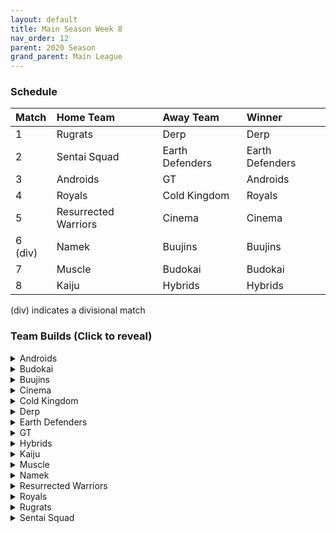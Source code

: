 ```yaml
---
layout: default
title: Main Season Week 8
nav_order: 12
parent: 2020 Season
grand_parent: Main League
---
```

### Schedule

|Match          |  Home Team            | Away Team        | Winner           |
| :-------------| :---------------------| :----------------| :----------------|
| 1             | Rugrats               | Derp             |  Derp            |
| 2             | Sentai Squad          | Earth Defenders  |  Earth Defenders |
| 3             | Androids              | GT               |  Androids        |
| 4             | Royals                | Cold Kingdom     |  Royals          |
| 5             | Resurrected Warriors  | Cinema           |  Cinema          |
| 6 (div)       | Namek                 | Buujins          |  Buujins         |
| 7             | Muscle                | Budokai          |  Budokai         | 
| 8             | Kaiju                 | Hybrids          |  Hybrids         |

(div) indicates a divisional match

### Team Builds (Click to reveal)

<details>
  <summary>Androids</summary>
  <br />
<br />Home Map: Glacier
<br />Music: Boss Ganges
<br />Weekly Bench: Android 17
<br />Boost Store: None

- Android 16:
    - Attack +2, Defense -1 (1)
    - Dende's Healing (2)
    - Light Body (1)
    - Master Throw (1)
    - Quick Fast Attack (1)
    - Serious (1)
    - Trunks AI

- Android 19:
    - Defense +2 (2)
    - Power of Rage (2)
    - Master Throw (1)
    - Light Body (1)
    - Latent Energy (1)
    - Majin Buu AI

- Super 17 - Costume 2
    - Super +2, Ki -1 (1)
    - Launch's Support (2)
    - Quick Fast Attack (1)
    - Fighting Spirit (1)
    - Indignation (1)
    - Savior (1)
    - Yajirobe AI

- Cell (Perfect Form) -  Costume 2
    - Attack +1 (1)
    - Eternal Life (4)
    - Serious (1)
    - Savior (1)
    - Broly's Ring (Limiter)
    - Cell AI

</details>

<details>
  <summary>Budokai</summary>

<br />
<br />Home Map: Planet Namek
<br />Music: Boss Battle Rock
<br />Weekly bench: Kid Goku
<br />Boosts: N/A

- Cyborg Tao (Costume 1)
    - Ki +2/Super -1 (1)
    - Serious (1)
    - Quick Fast Attack (1)
    - Combo Master (1)
    - Light Body (1)
    - Power of Rage (2)
    - Cell Ai

- Early Goku (Costume 4)
    - Super +1 (1)
    - Indignation (1)
    - Savior(1)
    - Launch's Support (2)
    - Dende's Healing (2)
    - Tien AI

- Nam (Costume 1)
    - Attack +1 (1)
    - Serious (1)
    - Quick Fast Attack (1)
    - Master Throw (1)
    - Light Body (1)
    - Dende's Healing (2)
    - Frieza AI

- End Goku (SSJ) (Costume 2)
    - Ki+1 (1)
    - Fighting Spirit (1)
    - Indignation (1)
    - Savior (1)
    - Active Heart (1)
    - Launch's Support (2)
    - Broly's Ring (Limiter)
    - Chiaotzu Ai

</details>

<details>
  <summary>Buujins</summary>
<br />
<br /> Home Map: Supreme Kai's World
<br />Music: Nanshan
<br />Bench: Majin Buu
<br />Boosts:

- Super Buu
    - Attack +2 Defense -1 (1)
    - Serious! (1)
    - Quick Fast Attack (1)
    - Dende's Healing (2)
    - Master Throw (1)
    - Combo Master (1)
    - Trunks AI

- Evil Buu
    - Defense +2 (2)
    - Dende's Healing (2)
    - Latent Energy! (1)
    - Serious! (1)
    - Fighting Spirit! (1)
    - Cell AI

- Majuub
    - Attack +1 (1)
    - Latent Energy! (1)
    - Quick Fast Attack (1)
    - Launch's Support (2)
    - Indignation! (1)
    - Light Body (1)
    - Ginyu AI

- Kid Buu
    - Defense +3 Attack -1 (2)
    - Launch's Support (2)
    - Indignation! (1)
    - Fighting Spirit! (1)
    - Savior (1)
    - Tien AI

</details>

<details>
  <summary>Cinema</summary>
<br />  
<br />Home Map: Hell
<br />Music: Warlord F
<br />Bench: Turles
<br />Boosts: 

- Garlic Jr. (Base Form)
    - Attack +1 (1)
    - Launch's Support (2)
    - Dende's Healing (2)
    - Fighting Spirit! (1)
    - Indignation! (1)
    - Broly's Ring (Limiter)
    - Tien AI

- Fasha 
    - Defense +2 (2)
    - Eternal Life (4)
    - Quick Fast Attack (1)
    - Trunks AI

- Zangya
    - Ki +1 (1)
    - Master Blast (1)
    - Dragon Spirit (2)
    - Exquisite Skill (1)
    - Savior (1)
    - Indignation! (1)
    - Ginyu AI

- Gogeta
    - Ki +2 Super -1 (1)
    - Rush Blast 3 (3)
    - Quick Fast Attack (1)
    - Serious! (1)
    - Savior (1)
    - Frieza AI

</details>

<details>
  <summary>Cold Kingdom </summary>
  <br />
<br />Home Map: Broly's Planet
<br />Music: Paranoia
<br />Bench: Meta Cooler 
<br />Boosts:

- 3rd Form Freeza - Costume 1
    - Ki +2 Super -1(1)
    - Launches Support(2)
    - Fighting Spirit(1)
    - Light Body(1)
    - Unleashed Ki(1)
    - Indignation(1)
    - Cell AI 

- First Form Cooler - Costume 2
    - Ki +1(1) 
    - Launches Support(2) 
    - Indignation (1) 
    - Savior (1) 
    - Dende’s Healing(2)
    - Limiter(Free)
    - Yajirobe AI

- King Cold - Costume 2
    - Attack +2 Defense -1 (1) 
    - Serious (1) 
    - Quick fast Attack (1) 
    - Eternal Life(4)
    - Trunks AI

- Recoome - Costume 2
    - Attack +1(1)
    - Kibito’s Secret Art(2)
    - Savior(1)
    - Light Body(1)
    - Fighting Spirit(1)
    - Master Throw(1)
    - Majin Buu AI

</details>

<details>
  <summary>Derp</summary>
<br />  
<br />Home Map: Penguin Village
<br />Music: War Begins
<br />Bench: Devilman
<br />Boosts:

- Salza
    - Defense +2 (2)
    - Eternal Life (4)
    - Serious (1)
    - Piccolo AI

- Gero
    - Defense +3 Attack -1 (2)
    - Kibito's Secret Art (2)
    - Dende's Healing (2)
    - Light Body (1)
    - Gohan AI

- Hercule
    - Super +1 (1)
    - Indignation (1)
    - Fighting Spirit (1)
    - Savior (1)
    - Launch Support (2)
    - Unleash Ki (1)
    - Tien AI

- Kibito Kai
    - Attack +2 Defense -1 (1)
    - Serious (1)
    - Quick Fast Attacks (1)
    - Fighting Spirit (1)
    - Savior (1)
    - Dende's Healing (2)
    - Goku AI

</details>

<details>
  <summary>Earth Defenders</summary>
  <br />
<br />Home Map: Mt. Paozu
<br />Music: Aether
<br />Bench: SSJ1 Mid Vegeta
<br />Boosts:

- Yamcha
    - Defense +3 Attack -1 (2)
    - Dragon Power (3)
    - Latent Energy (1)
    - Quick Fast Attack (1)
    - Tien AI

- Base Mid Goku
    - Super +2 Ki -1 (1)
    - Power of Rage (2)
    - Savior (1)
    - Indignation (1)
    - Launch's Support (2)
    - Tien AI

- Krillin
    - Attack +1 (1)
    - Dende's Healing (2)
    - Indomitable Fighting Spirit (2)
    - Serious (1)
    - Quick Fast Attack (1)
    - Trunks AI

- Tien - Costume 2
    - Defense +2 (2)
    - Eternal Life (4)
    - Latent Energy! (1)
    - Yajirobe AI


</details>

<details>
  <summary>GT</summary>
<br />  
<br />Home Map: Kings Castle
<br />Music: Turbulence
<br />Bench: Baby
<br />Boosts:

- SSJ3 GT Goku (Costume 2)
    - Attack +1 (1)
    - Quick Fast Attack (1)
    - Serious (1)
    - Dende's Healing (2)
    - Light Body (1)
    - Fighting Spirit (1)
    - Broly's Ring (Limiter)
    - AI - Cell

- SSJ4 Vegeta (Costume 2)
    - Ki +1 (1)
    - Launchs Support (2)
    - Rush Blast 3 (3)
    - Saviour (1)
    - Broly's Ring (Free)
    - AI - Yajirobe

- Syn Shenron (Costume 2)
    - Defense +3/Attack -1 (2)
    - Eternal Life (4)
    - Latent Energy (1)
    - Broly's Ring (Free)
    - AI - Frieza 

- Pan (Costume 2)
    - Super +2/Ki -1 (1)
    - Launchs Support (2)
    - Saviour (1)
    - Dragon Power (3)
    - AI - Yajirobe

</details>

<details>
  <summary>Hybrids</summary>
<br />  
<br />Home Map: Wastelands
<br />Music: Dragon Castle
<br />Bench: Future Gohan
<br />Boosts:

- Sword Trunks (Base)
    - Ki + 2 Super - 1 (1)
    - Launch’s Support (2)
    - Fighting Spirit(1)
    - Indignation(1)
    - Rising Fighting Spirit (1)
    - Master Blast (1)
    - Broly's Ring (free)
    - Frieza AI

- Ultimate Gohan
    - Attack +2 Defense -1 (1)
    - Serious (1)
    - Quick Fast Attack (1)
    - Eternal Life (4)
    - Majin Buu Ai

- Kid Gohan - Costume 2
    - Defense +3, Attack -1 (2)
    - Latent Energy (1)
    - Serious (1)
    - Quick Fast Attack (1)
    - Dendes Healing (2)
    - Trunks AI

- Teen Gohan (SSJ) - Costume 3
    - Super +2, Ki-1 (1)
    - Indignation (1)
    - Fighting Spirit (1)
    - Launch’s Support (2)
    - Dende's Healing (2)
    - Chiaotzu Ai

</details>

<details>
  <summary>Kaiju</summary>
<br />  
<br />Home Map: Rocky Area
<br />Music: Crongus
<br />Bench: Raditz
<br />Boosts:

- Scouter Vegeta
    - Super +2 Ki - 1 (1)
    - Indignation (1)
    - Fighting Spirit (1)
    - Launch Support (2)
    - Power of Rage (2)
    - Chaoitzu Ai 

- Nappa  - Costume 2 (Naked nappa hype)
    - Defense +3 Attack -1 (2)
    - Fighting spirit (1)
    - Savior (1)
    - Latent Energy (1)
    - Dende's Healing (2)
    - Yajirobe Ai 

- King Vegeta 
    - Defense +2 (2)
    - Savior (1)
    - Eternal Life (4)
    - Yajirobe Ai

- Bardock
    - Attack +2 Defense -1 (1)
    - Serious (1)
    - Indignation (1)
    - Combo Master (1)
    - Lightbody (1)
    - Dende Healing (2)
    - Majin Buu Ai

</details>

<details>
  <summary>Muscle</summary>
<br />  
<br />Home Map: Muscle Tower
<br />Music: Epic Boss Fight
<br />Bench: Android 13
<br />Boosts:

- SSJ Broly
    - Attack +2 Def -1 (1)
    - Dende's Healing (2)
    - Quick Fast Attack (1)
    - Combo Master (1)
    - Latent Energy (1)
    - Serious (1)
    - Broly AI

- Bojack
    - Ki +2 Sup -1 (1)
    - Launch's Support (2)
    - Kibito's Secret Arts (2)
    - Savior (1)
    - Light Body (1)
    - Tien AI

- Master Roshi (Costume 3)
    - Ki+1 (1)
    - Indignation (1)
    - Savior (1)
    - Kibito Secret Art (2)
    - Power of Rage (2)
    - Ginyu AI

- SSJ Trunks
    - Def +2 (2)
    - Serious (1)
    - Indignation (1)
    - Dende's Healing (2)
    - Fighting Spirit (1)
    - Goku AI

</details>

<details>
  <summary>Namek</summary>
<br />  
<br />Home Map: Kami's Lookout
<br />Music: Fight me if you can
<br />Bench: Tambourine
<br />Boosts: Super+1, Attack+1


- Late Piccolo
    - Attack+2, Defense-1 (1)
    - Attack+1 (Boost)
    - Dende's Healing (2)
    - Latent Energy (1)
    - Serious (1)
    - Quick Fast Attack (1)
    - Combo Master (1)

- King Piccolo
    - Ki+1 (1)
    - Kibito's Secret Art (2)
    - Power of Rage (2)
    - Indignation (1)
    - Savior (1)
    - Tien ai

- Nail
    - Defense+3, Attack-1 (2)
    - Eternal LIfe (4)
    - FIghting Spirit (1)
    - Chiatozu ai

- Nuova 
    - Super+1 (1)
    - Super+1 (Boost)
    - Indignation (1)
    - Fighting Spirit (1)
    - Latent Energy (1)
    - Light Body (1)
    - Dende's Healing (2)
    - Tien ai

</details>

<details>
  <summary>Resurrected Warriors</summary>
<br />  
<br />Home Map: Desert
<br />Music: Action Fight
<br />Bench: Videl
<br />Boosts:

- Early Piccolo - Costume 2
    - Ki +1  (1)
    - Launch Support (2)
    - Power Of  Rage (2)
    - Rising Fighting Spirit(1)
    - Indigniation (1)
    - Cell AI

- SSJ End Vegeta:
    - Attack +1 (1)
    - Launch Support (2)
    - Serious (1)
    - Savior (1)
    - Fighting Spirit  (1)
    - Light Body (1)
    - Cell AI

- Eighter - Costume 1
    - Defense +3 Attack -1 (2)
    - Hi Tension (3)
    - Light Body (1)
    - Indignation (1)
    - Cell AI

- Android 18 - Costume 3
    - Super +2 ki down 1 (1)
    - Hi Tension (3)
    - Kibitos Secret Art (2)
    - Savior (1)
    - Yajirobe Ai

</details>


<details>
  <summary>Royals</summary>
<br />  
<br />Home Map: Hyperbolic Time Chamber
<br />Music: Thunder
<br />Bench: Slug
<br />Boosts:

- Pilaf (costume 2)
    - Defense +2 Attack -1 (1)
    - Dragon Power (3)
    - Dendes Healing (2)
    - Rising Fighting Spirit (1)
    - Broly's Ring (limiter)
    - Ginyu Ai

- Mecha Frieza
    - Ki +2 Super -1 (1)
    - Savior (1)
    - Indignation (1)
    - Dende's Healing (2)
    - Kibitos Secret Art (2)
    - Vegeta AI

- Dabura
    -  Ki +1 (1)
    - Master Blast (1)
    - Fighting Spirit (1)
    - Indignation (1) 
    - Savior (1)
    - Launch's Support (2)
    - Default Ai

- Majin Vegeta
    - Attack +2 Defense -1 (1)
    - Quick-Fast Attack (1)
    - Serious (1)
    - Eternal Life (4)
    - Chiaotzu AI

</details>

<details>
  <summary>Rugrats</summary>
<br />  
<br />Home Map: City Ruins
<br />Music: Nanga-F
<br />Bench: Saibaman
<br />Boosts:

- Cell Jr. (Costume 1)
    - Attack +2 Def -1 (1)
    - Eternal Life (4)
    - Fighting Spirit (1)
    - Latent Energy (1)
    - Chaiotzu AI

- SSJ Goten (costume 1)
    - Attack +1 (1)
    - Indignation (1)
    - Dende's Healing (2)
    - Serious (1)
    - Kibito's Secret Art (2)
    - Chaiotzu AI

- Base Kid Trunks (Costume 2)
    - Ki +2 Super -1 (1)
    - Indignation (1)
    - Dende's Healing (2)
    - Serious (1)
    - Kibito's Secret Art (2)
    - Broly's Ring (limiter)
    - Chaiotzu AI 

- Arale (costume 1)
    - Super +2 Ki -1 (1)
    - Power of Rage (2)
    - Tension Up (2)
    - Savior (1)
    - Light Body (1)
    - Yajirobe AI


</details>

<details>
  <summary>Sentai Squad</summary>
<br />  
<br />Home Map: Frieza's Ship
<br />Music: Hurricane
<br />Bench: Saiyawoman
<br />Boosts:

Notes:
Saiyaman has an 8 pt build. Launch’s Support was randomly removed.
Defense+3 Attack -1 has the wrong potara cost. Should be 2.

- Captain Ginyu - Costume 2
    - Attack +1 (1)
    - Dende's Healing (2)
    - Light Body (1)
    - Fighting Spirit (1)
    - Quick Fast Attack (1)
    - Serious! (1)
    - Goku AI

- Jeice - Costume 1
    - Ki +1 (1)
    - Power of Rage (2)
    - Fighting Spirit (1)
    - Indignation (1)
    - Savior (1)
    - Light Body (1)
    - Cell AI

- Saiyaman - Costume 1
    - Defense +3 Attack -1 ~~(1)~~(2)
    - Eternal Life (4)
    - ~~Launch's Support (2)~~ Removed
    - Tien AI

- Burter - Costume 2
    - Super +1 (1)
    - Dragon Power (3)
    - Launch's Support (2)
    - Savior (1)
    - Trunks AI


 

</details>